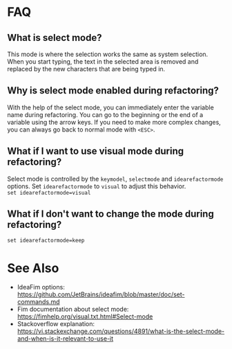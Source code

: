 # FAQ

## What is select mode?

This mode is where the selection works the same as system selection. When you start typing, the text in the selected area is removed and replaced by the new characters that are being typed in.

## Why is select mode enabled during refactoring?

With the help of the select mode, you can immediately enter the variable name during refactoring. You can go to the beginning or the end of a variable using the arrow keys. If you need to make more complex changes, you can always go back to normal mode with `<ESC>`.

## What if I want to use visual mode during refactoring?

Select mode is controlled by the `keymodel`, `selectmode` and `idearefactormode` options. Set `idearefactormode` to `visual` to adjust this behavior.  
`set idearefactormode=visual`

## What if I don't want to change the mode during refactoring?

`set idearefactormode=keep`

# See Also

* IdeaFim options: https://github.com/JetBrains/ideafim/blob/master/doc/set-commands.md
* Fim documentation about select mode: https://fimhelp.org/visual.txt.html#Select-mode
* Stackoverflow explanation: https://vi.stackexchange.com/questions/4891/what-is-the-select-mode-and-when-is-it-relevant-to-use-it